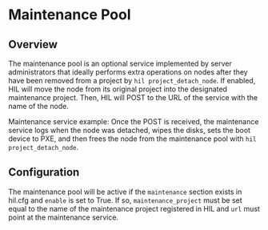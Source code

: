 # Maintenance Pool

## Overview

The maintenance pool is an optional service implemented by server administrators
that ideally performs extra operations on nodes after they have been removed from a project
by `hil project_detach_node`. If enabled, HIL will move the node from its original project
into the designated maintenance project.  Then, HIL will POST to the URL of the service with
the name of the node.

Maintenance service example: Once the POST is received, the maintenance service
logs when the node was detached, wipes the disks, sets the boot device to PXE, and then
frees the node from the maintenance pool with `hil project_detach_node`.

## Configuration

The maintenance pool will be active if the `maintenance` section exists in hil.cfg
and `enable` is set to True.  If so, `maintenance_project` must be set equal to the
name of the maintenance project registered in HIL and `url` must point at the maintenance
service.
